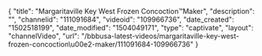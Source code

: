 {
    "title": "Margaritaville Key West Frozen Concoction&trade;Maker",
    "description": "",
    "channelid": "111091684",
    "videoid": "109966736",
    "date_created": "1502518199",
    "date_modified": "1504049171",
    "type": "captivate",
    "layout": "channelVideo",
    "url": "\/bbbusa-latest-videos\/margaritaville-key-west-frozen-concoction\u00e2-maker\/111091684-109966736"
}